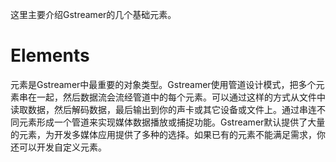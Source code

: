 这里主要介绍Gstreamer的几个基础元素。

# Elements
元素是Gstreamer中最重要的对象类型。Gstreamer使用管道设计模式，把多个元素串在一起，然后数据流会流经管道中的每个元素。可以通过这样的方式从文件中读取数据，然后解码数据，最后输出到你的声卡或其它设备或文件上。通过串连不同元素形成一个管道来实现媒体数据播放或捕捉功能。Gstreamer默认提供了大量的元素，为开发多媒体应用提供了多种的选择。如果已有的元素不能满足需求，你还可以开发自定义元素。